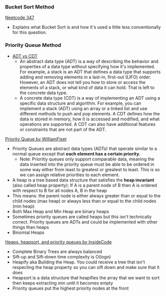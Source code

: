 ### Bucket Sort Method
[Neetcode 347](https://www.youtube.com/watch?v=YPTqKIgVk-k)
* Explains what Bucket Sort is and how it's used a little less conventionally for this question.


### Priority Queue Method
* [ADT vs CDT](https://www.linkedin.com/advice/0/what-difference-between-abstract-concrete-data-types-xecfc#:~:text=An%20abstract%20data%20type%20provides,carried%20out%20in%20a%20particular)
    * An abstract data type (ADT) is a way of describing the behavior and properties of a data type without specifying how it's implemented. For example, a stack is an ADT that defines a data type that supports adding and removing elements in a last-in, first-out (LIFO) order. However, an ADT does not tell you how to store or access the elements of a stack, or what kind of data it can hold. That is left to the concrete data type.
    * A concrete data type (CDT) is a way of implementing an ADT using a specific data structure and algorithm. For example, you can implement a stack (ADT) using an array or a linked list and use different methods to push and pop elements. A CDT defines how the data is stored in memory, how it is accessed and modified, and what operations are supported. A CDT can also have additional features or constraints that are not part of the ADT.

[Priority Queue by WilliamFiset](https://www.youtube.com/watch?v=wptevk0bshY)
* Priority Queues are abstract data types (ADTs) that operate similar to a normal queue except that **each element has a certain priority.** 
    * Note: Prioritiy queues only support comparable data, meaning the data inserted into the priority queue must be able to be ordered in some way either from least to greatest or greatest to least. This is so we can assign relative priorities to each element. 
* A heap is a tree based data structure that satisfies the **heap invariant** (also called heap property): If A is a parent node of B then A is ordered with respect to B for all nodes A, B in the heap
* This means: the parent node is either always greater than or equal to the child nodes (max heap) or always less than or equal to the child nodes (min heap)
* Both Max Heap and Min Heap are binary heaps
* Sometimes priority queues are called heaps but this isn't technically correct. Priority queues are ADTs and could be implemented with other things than heaps
* Binomial Heaps

[Heaps, heapsort, and priority queues by InsideCode](https://www.youtube.com/watch?v=pLIajuc31qk)
* Complete Binary Trees are always balanced
* Sift-up and Sift-down time complexity is O(logn)
* Heapify aka Building the Heap. You could receive a tree that isn't respecting the heap property so you can sift down and make sure that it does
* Heapsort is a data structure that heapifies the array that we want to sort then keeps extracting min until it becomes empty
* Priority queues put the highest priority nodes at the front